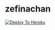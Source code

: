 # zefinachan
[![Deploy To Heroku](https://www.herokucdn.com/deploy/button.svg)](https://heroku.com/deploy?template=https://github.com/anonymousdoge69/zefinachan/tree/master)


